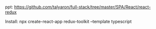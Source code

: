 ppt: https://github.com/talyaron/full-stack/tree/master/SPA/React/react-redux


Install:
npx create-react-app redux-toolkit –template typescript